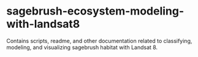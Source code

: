 # sagebrush-ecosystem-modeling-with-landsat8
Contains scripts, readme, and other documentation related to classifying, modeling, and visualizing sagebrush habitat with Landsat 8.
